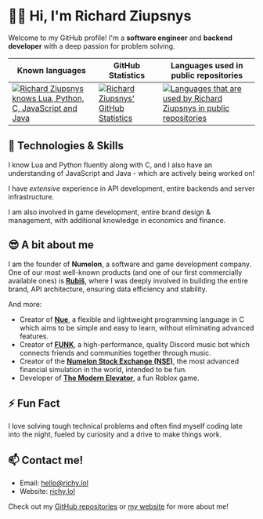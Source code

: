 # 👋🏻 Hi, I'm Richard Ziupsnys

Welcome to my GitHub profile! I'm a **software engineer** and **backend developer** with a deep passion for problem solving.

| Known languages | GitHub Statistics | Languages used in public repositories |
|-----------|-------------------|---------------------------------------|
| [![Richard Ziupsnys knows Lua, Python, C, JavaScript and Java](https://skillicons.dev/icons?i=lua,python,c,js,java&perline=5)](https://richy.lol) | [![Richard Ziupsnys' GitHub Statistics](https://github-readme-stats.vercel.app/api?username=Richy-Z&show_icons=true&theme=radical)](https://richy.lol) | [![Languages that are used by Richard Ziupsnys in public repositories](https://github-readme-stats.vercel.app/api/top-langs/?username=Richy-Z&layout=compact&theme=radical)](https://richy.lol) |

## 🔧 Technologies & Skills
I know Lua and Python fluently along with C, and I also have an understanding of JavaScript and Java - which are actively being worked on!

I have *extensive* experience in API development, entire backends and server infrastructure.

I am also involved in game development, entire brand design & management, with additional knowledge in economics and finance.

## 😎 A bit about me
I am the founder of **Numelon**, a software and game development company. One of our most well-known products (and one of our first commercially available ones) is [**Rubiš**](https://rubis.app), where I was deeply involved in building the entire brand, API architecture, ensuring data efficiency and stability.

And more:
- Creator of [**Nue**](https://nue.nu), a flexible and lightweight programming language in C which aims to be simple and easy to learn, without eliminating advanced features.
- Creator of [**FUNK**](https://funk.numelon.com), a high-performance, quality Discord music bot which connects friends and communities together through music.
- Creator of the [**Numelon Stock Exchange (NSE)**](https://nse.finance), the most advanced financial simulation in the world, intended to be fun.
- Developer of [**The Modern Elevator**](https://www.roblox.com/games/8551445294/The-Modern-Elevator), a fun Roblox game.

## ⚡ Fun Fact
I love solving tough technical problems and often find myself coding late into the night, fueled by curiosity and a drive to make things work.

## 📫 Contact me!
- Email: [hello@richy.lol](mailto:hello@richy.lol)
- Website: [richy.lol](https://richy.lol)

Check out my [GitHub repositories](https://github.com/Richy-Z?tab=repositories) or [my website](https://richy.lol) for more about me!
